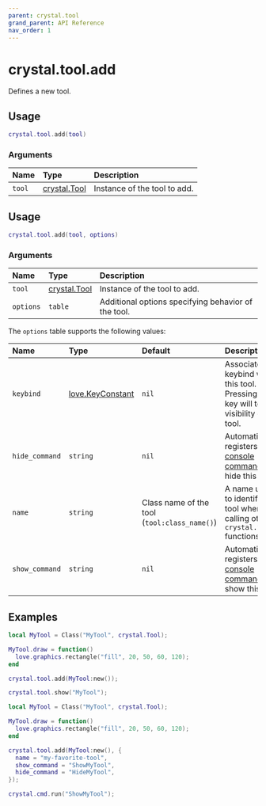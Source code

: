 ```yaml
---
parent: crystal.tool
grand_parent: API Reference
nav_order: 1
---
```


# crystal.tool.add

Defines a new tool.

## Usage

```lua
crystal.tool.add(tool)
```

### Arguments

| Name   | Type                 | Description                  |
| :----- | :------------------- | :--------------------------- |
| `tool` | [crystal.Tool](tool) | Instance of the tool to add. |

## Usage

```lua
crystal.tool.add(tool, options)
```

### Arguments

| Name      | Type                 | Description                                         |
| :-------- | :------------------- | :-------------------------------------------------- |
| `tool`    | [crystal.Tool](tool) | Instance of the tool to add.                        |
| `options` | `table`              | Additional options specifying behavior of the tool. |

The `options` table supports the following values:

| Name           | Type                                                    | Default                                      | Description                                                                                |
| :------------- | :------------------------------------------------------ | :------------------------------------------- | :----------------------------------------------------------------------------------------- |
| `keybind`      | [love.KeyConstant](https://love2d.org/wiki/KeyConstant) | `nil`                                        | Associates a keybind with this tool. Pressing this key will toggle visibility of the tool. |
| `hide_command` | `string`                                                | `nil`                                        | Automatically registers a [console command](/crystal/api/cmd) to hide this tool.           |
| `name`         | `string`                                                | Class name of the tool (`tool:class_name()`) | A name used to identify this tool when calling other `crystal.tool.*` functions.           |
| `show_command` | `string`                                                | `nil`                                        | Automatically registers a [console command](/crystal/api/cmd) to show this tool.           |

## Examples

```lua
local MyTool = Class("MyTool", crystal.Tool);

MyTool.draw = function()
  love.graphics.rectangle("fill", 20, 50, 60, 120);
end

crystal.tool.add(MyTool:new());

crystal.tool.show("MyTool");
```

```lua
local MyTool = Class("MyTool", crystal.Tool);

MyTool.draw = function()
  love.graphics.rectangle("fill", 20, 50, 60, 120);
end

crystal.tool.add(MyTool:new(), {
  name = "my-favorite-tool",
  show_command = "ShowMyTool",
  hide_command = "HideMyTool",
});

crystal.cmd.run("ShowMyTool");
```
